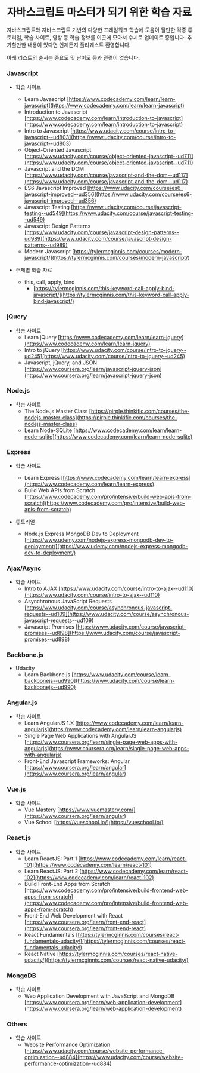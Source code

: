 # 자바스크립트 마스터가 되기 위한 학습 자료

자바스크립트와 자바스크립트 기반의 다양한 프레임워크 학습에 도움이 될만한 각종 튜토리얼, 학습 사이트, 영상 등 학습 정보를 이곳에 모아서 수시로 업데이트 중입니다. 추가할만한 내용이 있다면 언제든지 풀리퀘스트 환영합니다.

아래 리스트의 순서는 중요도 및 난이도 등과 관련이 없습니다.

### Javascript
* 학습 사이트
  * Learn Javascript [https://www.codecademy.com/learn/learn-javascript](https://www.codecademy.com/learn/learn-javascript)
  * Introduction to Javascript [https://www.codecademy.com/learn/introduction-to-javascript](https://www.codecademy.com/learn/introduction-to-javascript)
  * Intro to Javascript [https://www.udacity.com/course/intro-to-javascript--ud803](https://www.udacity.com/course/intro-to-javascript--ud803)
  * Object-Oriented Javascript [https://www.udacity.com/course/object-oriented-javascript--ud711](https://www.udacity.com/course/object-oriented-javascript--ud711)
  * Javascript and the DOM [https://www.udacity.com/course/javascript-and-the-dom--ud117](https://www.udacity.com/course/javascript-and-the-dom--ud117)
  * ES6 Javascript Improved [https://www.udacity.com/course/es6-javascript-improved--ud356](https://www.udacity.com/course/es6-javascript-improved--ud356)
  * Javascript Testing [https://www.udacity.com/course/javascript-testing--ud549](https://www.udacity.com/course/javascript-testing--ud549)
  * Javascript Design Patterns [https://www.udacity.com/course/javascript-design-patterns--ud989](https://www.udacity.com/course/javascript-design-patterns--ud989)
  * Modern Javascript [https://tylermcginnis.com/courses/modern-javascript/](https://tylermcginnis.com/courses/modern-javascript/)


* 주제별 학습 자료
  * this, call, apply, bind
    * [https://tylermcginnis.com/this-keyword-call-apply-bind-javascript/](https://tylermcginnis.com/this-keyword-call-apply-bind-javascript/)


### jQuery
* 학습 사이트
  * Learn jQuery [https://www.codecademy.com/learn/learn-jquery](https://www.codecademy.com/learn/learn-jquery)
  * Intro to jQuery [https://www.udacity.com/course/intro-to-jquery--ud245](https://www.udacity.com/course/intro-to-jquery--ud245)
  * Javascript, jQuery, and JSON [https://www.coursera.org/learn/javascript-jquery-json](https://www.coursera.org/learn/javascript-jquery-json)


### Node.js
* 학습 사이트
  * The Node.js Master Class [https://pirple.thinkific.com/courses/the-nodejs-master-class](https://pirple.thinkific.com/courses/the-nodejs-master-class)
  * Learn Node-SQLite [https://www.codecademy.com/learn/learn-node-sqlite](https://www.codecademy.com/learn/learn-node-sqlite)


### Express
* 학습 사이트
  * Learn Express [https://www.codecademy.com/learn/learn-express](https://www.codecademy.com/learn/learn-express)
  * Build Web APIs from Scratch [https://www.codecademy.com/pro/intensive/build-web-apis-from-scratch](https://www.codecademy.com/pro/intensive/build-web-apis-from-scratch)

* 튜토리얼
  * Node.js Express MongoDB Dev to Deployment [https://www.udemy.com/nodejs-express-mongodb-dev-to-deployment/](https://www.udemy.com/nodejs-express-mongodb-dev-to-deployment/)


### Ajax/Async
* 학습 사이트
  * Intro to AJAX [https://www.udacity.com/course/intro-to-ajax--ud110](https://www.udacity.com/course/intro-to-ajax--ud110)
  * Asynchronous JavaScript Requests [https://www.udacity.com/course/asynchronous-javascript-requests--ud109](https://www.udacity.com/course/asynchronous-javascript-requests--ud109)
  * Javascript Promises [https://www.udacity.com/course/javascript-promises--ud898](https://www.udacity.com/course/javascript-promises--ud898)


### Backbone.js
* Udacity
  * Learn Backbone.js [https://www.udacity.com/course/learn-backbonejs--ud990](https://www.udacity.com/course/learn-backbonejs--ud990)


### Angular.js
* 학습 사이트
  * Learn AngularJS 1.X [https://www.codecademy.com/learn/learn-angularjs](https://www.codecademy.com/learn/learn-angularjs)
  * Single Page Web Applications with AngularJS [https://www.coursera.org/learn/single-page-web-apps-with-angularjs](https://www.coursera.org/learn/single-page-web-apps-with-angularjs)
  * Front-End Javascript Frameworks: Angular [https://www.coursera.org/learn/angular](https://www.coursera.org/learn/angular)


### Vue.js
* 학습 사이트
  * Vue Mastery [https://www.vuemastery.com/](https://www.coursera.org/learn/angular)
  * Vue School [https://vueschool.io/](https://vueschool.io/)


### React.js
* 학습 사이트
  * Learn ReactJS: Part 1 [https://www.codecademy.com/learn/react-101](https://www.codecademy.com/learn/react-101)
  * Learn ReactJS: Part 2 [https://www.codecademy.com/learn/react-102](https://www.codecademy.com/learn/react-102)
  * Build Front-End Apps from Scratch [https://www.codecademy.com/pro/intensive/build-frontend-web-apps-from-scratch](https://www.codecademy.com/pro/intensive/build-frontend-web-apps-from-scratch)
  * Front-End Web Development with React [https://www.coursera.org/learn/front-end-react](https://www.coursera.org/learn/front-end-react)
  * React Fundamentals [https://tylermcginnis.com/courses/react-fundamentals-udacity/](https://tylermcginnis.com/courses/react-fundamentals-udacity/)
  * React Native [https://tylermcginnis.com/courses/react-native-udacity/](https://tylermcginnis.com/courses/react-native-udacity/)


### MongoDB
* 학습 사이트
  * Web Application Development with JavaScript and MongoDB [https://www.coursera.org/learn/web-application-development](https://www.coursera.org/learn/web-application-development)


### Others
* 학습 사이트
  * Website Performance Optimization [https://www.udacity.com/course/website-performance-optimization--ud884](https://www.udacity.com/course/website-performance-optimization--ud884)
